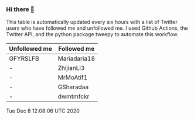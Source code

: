 ### Hi there 👋

This table is automatically updated every six hours with a list of Twitter users who have followed me and unfollowed me. I used Github Actions, the Twitter API, and the python package tweepy to automate this workflow.

| Unfollowed me |  Followed me |
| --- | --- |
|GFYRSLFB|Mariadaria18|
|-|ZhijianLi3|
|-|MrMoAtif1|
|-|GSharadaa|
|-|dwmtmfckr|
Tue Dec  8 12:08:06 UTC 2020
